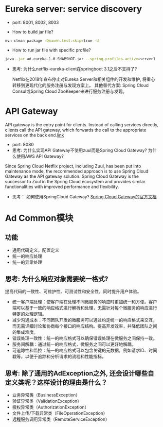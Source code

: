 # Eureka server: service discovery
- port: 8001, 8002, 8003

- How to build jar file?
```bash
mvn clean package -Dmaven.test.skip=true -U
```

- How to run jar file with specific profile?
```bash
java -jar ad-eureka-1.0-SNAPSHOT.jar --spring.profiles.active=server1
```

- 思考: 为什么netflix-eureka-client在springboot 3.1之后不支持了?

  Netflix在2018年宣布停止对Eureka Server和相关组件的开发和维护, 将重心转移到更现代化的服务注册与发现方案上。
  其他替代方案: Spring Cloud Consul或Spring Cloud ZooKeeper来进行服务注册与发现。

# API Gateway
API gateway is the entry point for clients. Instead of calling services directly, clients call the API gateway,
which forwards the call to the appropriate services on the back end.[link](https://learn.microsoft.com/en-us/azure/architecture/guide/architecture-styles/microservices)


- port: 8080
- 思考: 为什么实现API Gateway不使用zuul而是Spring Cloud Gateway? 为什么使用AWS API Gateway?

Since Spring Cloud Netflix project, including Zuul, has been put into maintenance mode, the recommended approach is to use Spring Cloud Gateway as the API gateway solution.
Spring Cloud Gateway is the successor to Zuul in the Spring Cloud ecosystem and provides similar functionalities with improved performance and flexibility.


- 思考： 如何使用SpringCloud Gateway? [Spring Cloud Gateway的官方文档](https://cloud.spring.io/spring-cloud-gateway/reference/html/)


# Ad Common模块

## 功能
- 通用代码定义，配置定义
- 统一的响应处理
- 统一的异常处理


## 思考: 为什么响应对象需要统一格式?
提高代码的一致性、可维护性、可测试性和安全性，同时提升用户体验。

- 统一客户端处理：使客户端在处理不同微服务的响应时更加统一和方便。客户端可以基于一致的响应格式进行解析和处理，无需针对每个微服务的响应进行特定的处理逻辑。
- 减少沟通成本：不同团队开发的微服务可以通过约定统一的响应格式来交互，而无需详细讨论和协商每个接口的响应结构。提高开发效率，并降低团队之间的集成难度。
- 错误处理一致性：统一的响应格式可以确保错误处理在微服务之间保持一致。
- 服务间解耦：通过统一的响应格式，微服务之间可以更好地解耦。
- 可追踪性和监控：统一的响应格式可以包含关键的元数据，例如请求ID、时间戳等，以便于追踪和分析请求的流程和性能指标。


## 思考: 除了通用的AdException之外, 还会设计哪些自定义类呢？这样设计的理由是什么？
- 业务异常类（BusinessException）
- 验证异常类（ValidationException）
- 授权异常类（AuthorizationException）
- 文件上传/下载异常类（FileOperationException）
- 远程服务调用异常类（RemoteServiceException）


